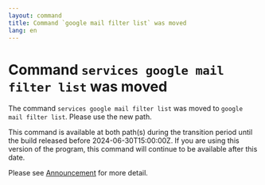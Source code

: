 ```yaml
---
layout: command
title: Command `google mail filter list` was moved
lang: en
---
```


# Command `services google mail filter list` was moved

The command `services google mail filter list` was moved to `google mail filter list`. Please use the new path.

This command is available at both path(s) during the transition period until the build released before 2024-06-30T15:00:00Z. If you are using this version of the program, this command will continue to be available after this date.

Please see [Announcement](https://github.com/watermint/toolbox/discussions/797) for more detail.


